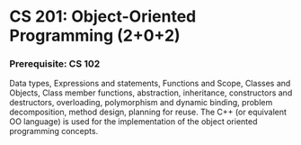 # CS 201: Object-Oriented Programming (2+0+2)
### Prerequisite: CS 102
Data types, Expressions and statements, Functions and Scope, Classes and Objects, Class
member functions, abstraction, inheritance, constructors and destructors, overloading,
polymorphism and dynamic binding, problem decomposition, method design, planning for reuse. The C++ (or equivalent OO language) is used for the implementation of the object
oriented programming concepts. 
